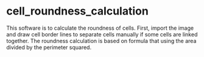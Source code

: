 # cell_roundness_calculation
This software is to calculate the roundness of cells.
First, import the image and draw cell border lines to separate cells manually if some cells are linked together.
The roundness calculation is based on formula that using the area divided by the perimeter squared.
